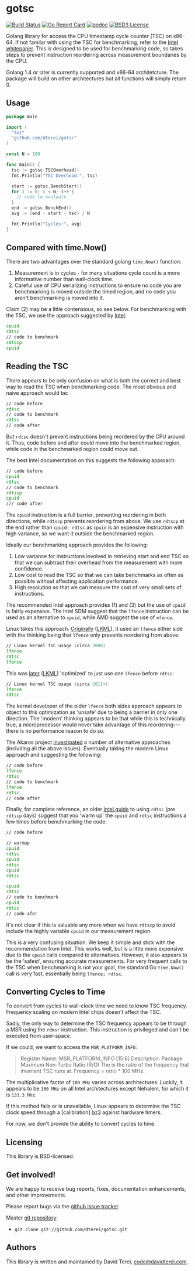 # gotsc

[![Build Status](https://travis-ci.org/dterei/gotsc.svg)](https://travis-ci.org/dterei/gotsc)
[![Go Report Card](https://goreportcard.com/badge/github.com/dterei/gotsc)](https://goreportcard.com/report/github.com/dterei/gotsc)
[![godoc](https://godoc.org/github.com/dterei/gotsc?status.svg)](http://godoc.org/github.com/dterei/gotsc)
[![BSD3 License](http://img.shields.io/badge/license-BSD3-brightgreen.svg?style=flat)][tl;dr Legal: BSD3]

[tl;dr Legal: BSD3]:
  https://tldrlegal.com/license/bsd-3-clause-license-(revised)
  "BSD3 License"

Golang library for access the CPU timestamp cycle counter (TSC) on x86-64. If
not familar with using the TSC for benchmarking, refer to the
[Intel whitepaper][intel1]. This is designed to be used for benchmarking code, so
takes steps to prevent instruction reordering across measurement boundaries by
the CPU.

Golang 1.4 or later is currently supported and x86-64 architetcture. The
package will build on other architectures but all functions will simply return
0.

## Usage

``` .go
package main

import (
  "fmt"
  "github.com/dterei/gotsc"
)

const N = 100

func main() {
  tsc := gotsc.TSCOverhead()
  fmt.Println("TSC Overhead:", tsc)

  start := gotsc.BenchStart()
  for i := 0; i < N; i++ {
    // code to evaluate
  }
  end := gotsc.BenchEnd()
  avg := (end - start - tsc) / N

  fmt.Println("Cycles:", avg)
}
```

## Compared with time.Now()

There are two advantages over the standard golang `time.Now()` function:

1. Measurement is in cycles - for many situations cycle count is a more
   informative number than wall-clock time.
2. Careful use of CPU serializing instructions to ensure no code you are
   benchmarking is moved outside the timed region, and no code you aren't
   benchmarking is moved into it.

Claim (2) may be a little contensious, so see below. For benchmarking with the
TSC, we use the approach suggested by [Intel][intel1]:

``` .asm
cpuid
rdtsc
// code to benchmark
rdtscp
cpuid
```

## Reading the TSC

There appears to be only confusion on what is both the correct and best way to
read the TSC when benchmarking code. The most obvious and naive approach would
be:

``` .asm
// code before
rdtsc
// code to benchmark
rdtsc
// code after
```

But `rdtsc` doesn't prevent instructions being reordered by the CPU around it.
Thus, code before and after could move into the benchmarked region, while code
in the benchmarked region could move out.

The best Intel documentation on this suggests the following approach:

``` .asm
// code before
cpuid
rdtsc
// code to benchmark
rdtscp
cpuid
/// code after
```

The `cpuid` instruction is a full barrier, preventing reordering in both
directions, while `rdtscp` prevents reordering from above. We use `rdtscp` at
the end rather than `cpuid; rdtsc` as `cpuid` is an expensive instruction with
high variance, so we want it outside the benchmarked region.

Ideally our benchmarking approach provides the following:

1. Low variance for instructions involved in retrieving start and end TSC so
   that we can subtract their overhead from the measurement with more
   confidence.
2. Low cost to read the TSC so that we can take benchmarks as often as possible
   without affecting application performance.
3. High resolution so that we can measure the cost of very small sets of
   instructions.

The recommended Intel approach provides (1) and (3) but the use of `cpuid` is
fairly expensive. The Intel SDM suggest that the `lfence` instruction can be
used as an alternative to `cpuid`, while AMD suggest the use of `mfence`.

Linux takes this approach. [Originally][lxr1] ([LKML][lkml1]), it used an
`lfence` either side with the thinking being that `lfence` only prevents
reordering from above:

``` .asm
// Linux kernel TSC usage (circa 2008)
lfence
rdtsc
lfence
```

This was [later][lxr2] ([LKML][lkml2]) 'optimized' to just use one `lfence`
before `rdtsc`:

``` .asm
// Linux kernel TSC usage (circa 2011+)
lfence
rdtsc
```

The kernel developer of the older `lfence` both sides approach appears to
object to this optimization as 'unsafe' due to being a barrier in only one
direction. The 'modern' thinking appears to be that while this is technically
true, a microprocessor would never take advantage of this reordering---there is
no performance reason to do so.

The Akaros project [investigated][arakos] a number of alternative approaches
(including all the above issues). Eventually taking the modern Linux approach
and suggesting the following:

``` .asm
// code before
lfence
rdtsc
// code to benchmark
lfence
rdtsc
// code after
```

Finally, for complete reference, an older [Intel guide][intel2] to using
`rdtsc` (pre `rdtscp` days) suggest that you 'warm up' the `cpuid` and `rdtsc`
instructions a few times before benchmarking the code:

``` .asm
// code before

// warmup
cpuid
rdtsc
cpuid
rdtsc
cpuid
rdtsc

cpuid
rdtsc
// code to benchmark
cpuid
rdtsc
// code afer
```

It's not clear if this is valuable any more when we have `rdtscp` to avoid
include the highly variable `cpuid` in our measurement region.

This is a very confusing situation. We keep it simple and stick with the
recommendation from Intel. This works well, but is a little more expensive due
to the `cpuid` calls compared to alternatives. However, it also appears to be
the 'safest', ensuring accurate measurements. For very frequent calls to the
TSC when benchmarking is not your goal, the standard Go `time.Now()` call is
very fast, essentially being `lfence; rdtsc`.

## Converting Cycles to Time

To convert from cycles to wall-clock time we need to know TSC frequency.
Frequency scaling on modern Intel chips doesn't affect the TSC.

Sadly, the only way to determine the TSC frequency appears to be through a MSR
using the `rdmsr` instruction. This instruction is privileged and can't be
executed from user-space.

If we could, we want to access the `MSR_PLATFORM_INFO`:

> Register Name: MSR_PLATFORM_INFO [15:8]
> Description: Package Maximum Non-Turbo Ratio (R/O)
>              The is the ratio of the frequency that invariant TSC runs at.
>              Frequency = ratio * 100 MHz.

The multiplicative factor of `100 MHz` varies across architectures. Luckily, it
appears to be `100 MHz` on all Intel architectures except Nehalem, for which it
is `133.3 MHz`.

If this method fails or is unavailable, Linux appears to determine the TSC
clock speed through a [calibration] [lxr3] against hardware timers.

For now, we don't provide the ability to convert cycles to time.

## Licensing

This library is BSD-licensed.

## Get involved!

We are happy to receive bug reports, fixes, documentation enhancements,
and other improvements.

Please report bugs via the
[github issue tracker](http://github.com/dterei/gotsc/issues).

Master [git repository](http://github.com/dterei/gotsc):

* `git clone git://github.com/dterei/gotsc.git`

## Authors

This library is written and maintained by David Terei, <code@davidterei.com>.

[intel1]: http://www.intel.com/content/www/us/en/embedded/training/ia-32-ia-64-benchmark-code-execution-paper.html
[intel2]: https://www.ccsl.carleton.ca/~jamuir/rdtscpm1.pdf
[lxr1]: http://lxr.free-electrons.com/source/include/asm-x86/system.h?v=2.6.25#L403
[lkml1]: https://lkml.org/lkml/2008/1/7/276
[lxr2]: http://lxr.free-electrons.com/source/arch/x86/include/asm/msr.h#L168
[lkml2]: https://lkml.org/lkml/2011/5/10/297
[arakos]: http://akaros.cs.berkeley.edu/lxr/akaros/kern/arch/x86/rdtsc_test.c
[lxr3]: http://lxr.free-electrons.com/source/arch/x86/kernel/tsc.c#L670

